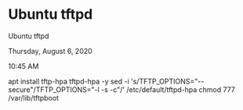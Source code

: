 # Ubuntu tftpd

Ubuntu tftpd

Thursday, August 6, 2020

10:45 AM

apt install tftp-hpa tftpd-hpa -y
sed -i 's/TFTP_OPTIONS="--secure"/TFTP_OPTIONS="-l -s -c"/' /etc/default/tftpd-hpa
chmod 777 /var/lib/tftpboot